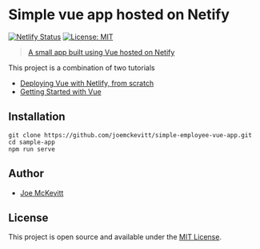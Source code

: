 # Simple vue app hosted on Netify

[![Netlify Status](https://api.netlify.com/api/v1/badges/97d65356-e6ff-42d7-80ea-40126e670cc5/deploy-status)](https://app.netlify.com/sites/hopeful-euclid-f83bd4/deploys)
[![License: MIT](https://img.shields.io/badge/License-MIT-yellow.svg)](https://opensource.org/licenses/MIT)

> [A small app built using Vue hosted on Netify ](https://hopeful-euclid-f83bd4.netlify.com/) 

This project is a combination of two tutorials

- [Deploying Vue with Netlify, from scratch](https://medium.com/@lpellis/deploying-vue-with-netlify-from-scratch-28b6c2249081)
- [Getting Started with Vue](https://taniarascia.com/getting-started-with-vue) 

## Installation

```
git clone https://github.com/joemckevitt/simple-employee-vue-app.git
cd sample-app
npm run serve
```

## Author

- [Joe McKevitt](https://twitter.com/therunningjoey)

## License

This project is open source and available under the [MIT License](LICENSE).
